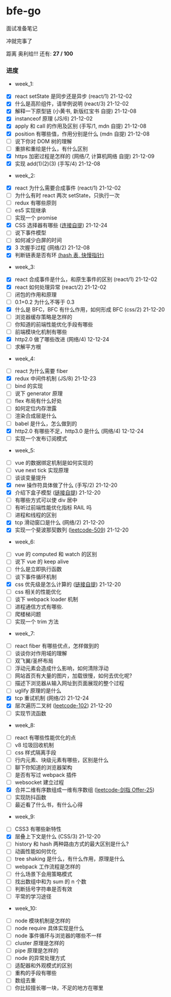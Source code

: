# bfe-go

面试准备笔记

冲就完事了

距离 奥利给!!! 还有: **27 / 100**

### 进度

- week_1:

* [x] react setState 是同步还是异步 (react/1) 21-12-02
* [x] 什么是高阶组件，请举例说明 (react/3) 21-12-02
* [x] 解释一下原型链 (小黄书, 新版红宝书 自提) 21-12-08
* [x] instanceof 原理 (JS/6) 21-12-02
* [x] apply 和 call 的作用及区别 (手写/1, mdn 自提) 21-12-08
* [x] position 有哪些值，作用分别是什么 (mdn 自提) 21-12-08
* [ ] 说下你对 DOM 树的理解
* [ ] 重排和重绘是什么，有什么区别
* [x] https 加密过程是怎样的 (网络/7, 计算机网络 自提) 21-12-09
* [x] 实现 add(1)(2)(3) (手写/4) 21-12-08

- week_2:

* [x] react 为什么需要合成事件 (react/1) 21-12-02
* [ ] 为什么有时 react 两次 setState，只执行一次
* [ ] redux 有哪些原则
* [ ] es5 实现继承
* [ ] 实现一个 promise
* [x] CSS 选择器有哪些 ([连接自提](https://segmentfault.com/a/1190000013424772)) 21-12-24
* [ ] 说下事件模型
* [ ] 如何减少白屏的时间
* [x] 3 次握手过程 (网络/2) 21-12-08
* [x] 判断链表是否有环 [(hash 表, 快慢指针)](https://leetcode-cn.com/problems/linked-list-cycle/)

- week_3:

* [x] react 合成事件是什么，和原生事件的区别 (react/1) 21-12-02
* [x] react 如何处理异常 (react/2) 21-12-02
* [ ] 闭包的作用和原理
* [ ] 0.1+0.2 为什么不等于 0.3
* [x] 什么是 BFC，BFC 有什么作用，如何形成 BFC (css/2) 21-12-20
* [ ] 浏览器缓存策略是怎样的
* [ ] 你知道的前端性能优化手段有哪些
* [ ] 前端模块化机制有哪些
* [x] http2.0 做了哪些改进 (网络/4) 12-12-24
* [ ] 求解平方根

- week_4:

* [ ] react 为什么需要 fiber
* [x] redux 中间件机制 (JS/8) 21-12-23
* [ ] bind 的实现
* [ ] 说下 generator 原理
* [ ] flex 布局有什么好处
* [ ] 如何定位内存泄露
* [ ] 渲染合成层是什么
* [ ] babel 是什么，怎么做到的
* [x] http2.0 有哪些不足，http3.0 是什么 (网络/4) 12-12-24
* [ ] 实现一个发布订阅模式

- week_5:

* [ ] vue 的数据绑定机制是如何实现的
* [ ] vue next tick 实现原理
* [ ] 谈谈变量提升
* [x] new 操作符具体做了什么 (手写/2) 21-12-20
* [x] 介绍下盒子模型 ([链接自提](https://segmentfault.com/a/1190000013069516)) 21-12-20
* [ ] 有哪些方式可以使 div 居中
* [ ] 有听过前端性能优化指标 RAIL 吗
* [ ] 进程和线程的区别
* [x] tcp 滑动窗口是什么 (网络/2) 21-12-20
* [x] 实现一个斐波那契数列 ([leetcode-509](https://leetcode-cn.com/problems/fibonacci-number/)) 21-12-20

- week_6:

* [ ] vue 的 computed 和 watch 的区别
* [ ] 说下 vue 的 keep alive
* [ ] 什么是立即执行函数
* [ ] 谈下事件循环机制
* [x] css 优先级是怎么计算的 ([链接自提](https://zhuanlan.zhihu.com/p/41604775)) 21-12-20
* [ ] css 相关的性能优化
* [ ] 谈下 webpack loader 机制
* [ ] 进程通信方式有哪些.
* [ ] 爬楼梯问题
* [ ] 实现一个 trim 方法

- week_7:

* [ ] react fiber 有哪些优点，怎样做到的
* [ ] 谈谈你对作用域的理解
* [ ] 双飞翼/圣杯布局
* [ ] 浮动元素会造成什么影响，如何清除浮动
* [ ] 网站首页有大量的图片，加载很慢，如何去优化呢?
* [ ] 描述下浏览器从输入网址到页面展现的整个过程
* [ ] uglify 原理的是什么
* [x] tcp 重试机制 (网络/2) 21-12-24
* [x] 层次遍历二叉树 ([leetcode-102](https://leetcode-cn.com/problems/binary-tree-level-order-traversal/)) 21-12-20
* [ ] 实现节流函数

- week_8:

* [ ] react 有哪些性能优化的点
* [ ] v8 垃圾回收机制
* [ ] css 样式隔离手段
* [ ] 行内元素、块级元素有哪些，区别是什么
* [ ] 聊下你知道的浏览器架构
* [ ] 是否有写过 webpack 插件
* [ ] websocket 建立过程
* [x] 合并二维有序数组成一维有序数组 ([leetcode-剑指 Offer-25](https://leetcode-cn.com/problems/he-bing-liang-ge-pai-xu-de-lian-biao-lcof/))
* [ ] 实现防抖函数
* [ ] 最近看了什么书，有什么心得

- week_9:

* [ ] CSS3 有哪些新特性
* [x] 层叠上下文是什么 (CSS/3) 21-12-20
* [ ] history 和 hash 两种路由方式的最大区别是什么?
* [ ] 动画性能如何优化
* [ ] tree shaking 是什么，有什么作用，原理是什么
* [ ] webpack 工作流程是怎样的
* [ ] 什么场景下会用策略模式
* [ ] 找出数组中和为 sum 的 n 个数
* [ ] 判断括号字符串是否有效
* [ ] 平常的学习途径

- week_10:

* [ ] node 模块机制是怎样的
* [ ] node require 具体实现是什么
* [ ] node 事件循环与浏览器的哪些不一样
* [ ] cluster 原理是怎样的
* [ ] pipe 原理是怎样的
* [ ] node 的异常处理方式
* [ ] 适配器和外观模式的区别
* [ ] 重构的手段有哪些
* [ ] 数组去重
* [ ] 你比较擅长哪一块，不足的地方在哪里
